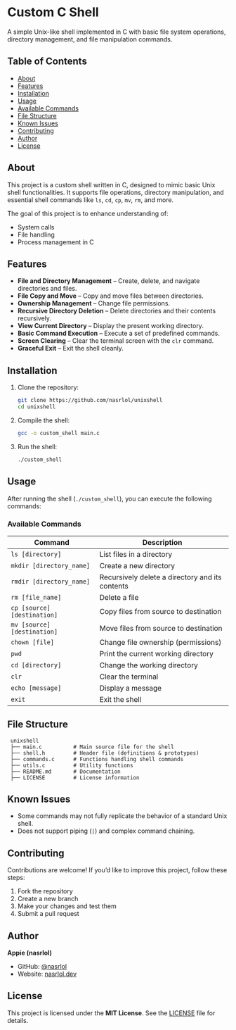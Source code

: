 # Custom C Shell

A simple Unix-like shell implemented in C with basic file system operations, directory management, and file manipulation commands.

## Table of Contents
- [About](#about)
- [Features](#features)
- [Installation](#installation)
- [Usage](#usage)
- [Available Commands](#available-commands)
- [File Structure](#file-structure)
- [Known Issues](#known-issues)
- [Contributing](#contributing)
- [Author](#author)
- [License](#license)

## About

This project is a custom shell written in C, designed to mimic basic Unix shell functionalities. It supports file operations, directory manipulation, and essential shell commands like `ls`, `cd`, `cp`, `mv`, `rm`, and more.  

The goal of this project is to enhance understanding of:
- System calls
- File handling
- Process management in C

## Features

- **File and Directory Management** – Create, delete, and navigate directories and files.
- **File Copy and Move** – Copy and move files between directories.
- **Ownership Management** – Change file permissions.
- **Recursive Directory Deletion** – Delete directories and their contents recursively.
- **View Current Directory** – Display the present working directory.
- **Basic Command Execution** – Execute a set of predefined commands.
- **Screen Clearing** – Clear the terminal screen with the `clr` command.
- **Graceful Exit** – Exit the shell cleanly.

## Installation

1. Clone the repository:
   ```sh
   git clone https://github.com/nasrlol/unixshell
   cd unixshell
   ```

2. Compile the shell:
   ```sh
   gcc -o custom_shell main.c
   ```

3. Run the shell:
   ```sh
   ./custom_shell
   ```

## Usage

After running the shell (`./custom_shell`), you can execute the following commands:

### Available Commands

| Command                      | Description                                      |
|------------------------------|--------------------------------------------------|
| `ls [directory]`             | List files in a directory                        |
| `mkdir [directory_name]`     | Create a new directory                           |
| `rmdir [directory_name]`     | Recursively delete a directory and its contents |
| `rm [file_name]`             | Delete a file                                   |
| `cp [source] [destination]`  | Copy files from source to destination           |
| `mv [source] [destination]`  | Move files from source to destination           |
| `chown [file]`               | Change file ownership (permissions)             |
| `pwd`                        | Print the current working directory             |
| `cd [directory]`             | Change the working directory                    |
| `clr`                        | Clear the terminal                              |
| `echo [message]`             | Display a message                               |
| `exit`                       | Exit the shell                                  |

## File Structure

```
 unixshell
 ├── main.c          # Main source file for the shell
 ├── shell.h         # Header file (definitions & prototypes)
 ├── commands.c      # Functions handling shell commands
 ├── utils.c         # Utility functions
 ├── README.md       # Documentation
 ├── LICENSE         # License information
```

## Known Issues

- Some commands may not fully replicate the behavior of a standard Unix shell.
- Does not support piping (`|`) and complex command chaining.

## Contributing

Contributions are welcome! If you’d like to improve this project, follow these steps:

1. Fork the repository
2. Create a new branch
3. Make your changes and test them
4. Submit a pull request

## Author

**Appie (nasrlol)**  
- GitHub: [@nasrlol](https://github.com/nasrlol)  
- Website: [nasrlol.dev](https://nasrlol.dev)  

## License

This project is licensed under the **MIT License**. See the [LICENSE](LICENSE) file for details.
